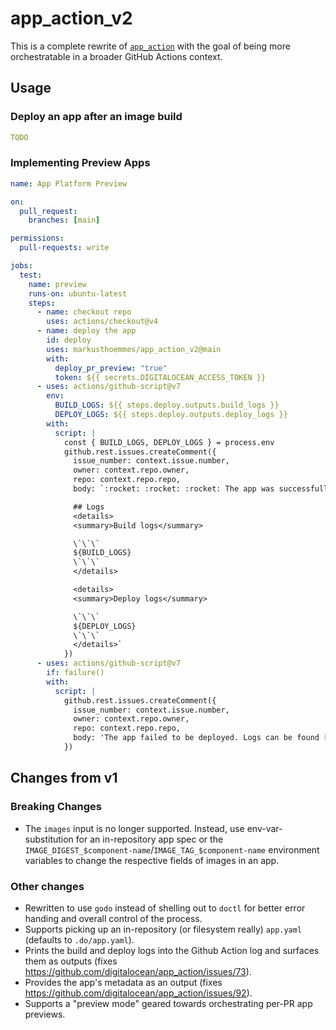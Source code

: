 # app_action_v2

This is a complete rewrite of [`app_action`](https://github.com/digitalocean/app_action) with the goal of being more orchestratable in a broader GitHub Actions context.

## Usage

### Deploy an app after an image build

```yaml
TODO
```

### Implementing Preview Apps

```yaml
name: App Platform Preview

on:
  pull_request:
    branches: [main]

permissions:
  pull-requests: write

jobs:
  test:
    name: preview
    runs-on: ubuntu-latest
    steps:
      - name: checkout repo
        uses: actions/checkout@v4
      - name: deploy the app
        id: deploy
        uses: markusthoemmes/app_action_v2@main
        with:
          deploy_pr_preview: "true"
          token: ${{ secrets.DIGITALOCEAN_ACCESS_TOKEN }}
      - uses: actions/github-script@v7
        env:
          BUILD_LOGS: ${{ steps.deploy.outputs.build_logs }}
          DEPLOY_LOGS: ${{ steps.deploy.outputs.deploy_logs }}
        with:
          script: |
            const { BUILD_LOGS, DEPLOY_LOGS } = process.env
            github.rest.issues.createComment({
              issue_number: context.issue.number,
              owner: context.repo.owner,
              repo: context.repo.repo,
              body: `:rocket: :rocket: :rocket: The app was successfully deployed at ${{ fromJson(steps.deploy.outputs.app).live_url }}.

              ## Logs
              <details>
              <summary>Build logs</summary>

              \`\`\`
              ${BUILD_LOGS}
              \`\`\`
              </details>

              <details>
              <summary>Deploy logs</summary>

              \`\`\`
              ${DEPLOY_LOGS}
              \`\`\`
              </details>`
            })
      - uses: actions/github-script@v7
        if: failure()
        with:
          script: |
            github.rest.issues.createComment({
              issue_number: context.issue.number,
              owner: context.repo.owner,
              repo: context.repo.repo,
              body: 'The app failed to be deployed. Logs can be found [here](https://github.com/${{ github.repository }}/actions/runs/${{ github.run_id }}).'
            })
```

## Changes from v1

### Breaking Changes

- The `images` input is no longer supported. Instead, use env-var-substitution for an in-repository app spec or the `IMAGE_DIGEST_$component-name`/`IMAGE_TAG_$component-name` environment variables to change the respective fields of images in an app.

### Other changes

- Rewritten to use `godo` instead of shelling out to `doctl` for better error handing and overall control of the process.
- Supports picking up an in-repository (or filesystem really) `app.yaml` (defaults to `.do/app.yaml`).
- Prints the build and deploy logs into the Github Action log and surfaces them as outputs (fixes https://github.com/digitalocean/app_action/issues/73).
- Provides the app's metadata as an output (fixes https://github.com/digitalocean/app_action/issues/92).
- Supports a "preview mode" geared towards orchestrating per-PR app previews.